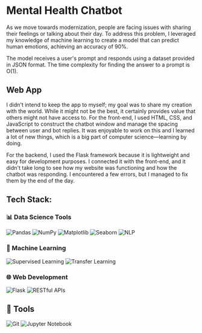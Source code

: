 # Mental Health Chatbot 

As we move towards modernization, people are facing issues with sharing their feelings or talking about their day. To address this problem, I leveraged my knowledge of machine learning to create a model that can predict human emotions, achieving an accuracy of 90%.

The model receives a user's prompt and responds using a dataset provided in JSON format. The time complexity for finding the answer to a prompt is O(1).

## Web App
I didn't intend to keep the app to myself; my goal was to share my creation with the world. While it might not be the best, it certainly provides value that others might not have access to. For the front-end, I used HTML, CSS, and JavaScript to construct the chatbot window and manage the spacing between user and bot replies. It was enjoyable to work on this and I learned a lot of new things, which is a big part of computer science—learning by doing.

For the backend, I used the Flask framework because it is lightweight and easy for development purposes. I connected it with the front-end, and it didn't take long to see how my website was functioning and how the chatbot was responding. I encountered a few errors, but I managed to fix them by the end of the day.

## Tech Stack:

### 📊 Data Science Tools
![Pandas](https://img.shields.io/badge/Pandas-150458?style=for-the-badge&logo=pandas&logoColor=white)
![NumPy](https://img.shields.io/badge/NumPy-013243?style=for-the-badge&logo=numpy&logoColor=white)
![Matplotlib](https://img.shields.io/badge/Matplotlib-3776AB?style=for-the-badge&logo=matplotlib&logoColor=white)
![Seaborn](https://img.shields.io/badge/Seaborn-3776AB?style=for-the-badge&logo=python&logoColor=white)
![NLP](https://img.shields.io/badge/nlp-3776AB?style=for-the-badge&logo=python&logoColor=white)

### 🤖 Machine Learning
![Supervised Learning](https://img.shields.io/badge/Supervised%20Learning-FF6F00?style=for-the-badge)
![Transfer Learning](https://img.shields.io/badge/Transfer%20Learning-FF6F00?style=for-the-badge&logo=flask&logoColor=white)

### 🌐 Web Development
![Flask](https://img.shields.io/badge/Flask-000000?style=for-the-badge&logo=flask&logoColor=white)
![RESTful APIs](https://img.shields.io/badge/RESTful%20APIs-FF6F00?style=for-the-badge)

## 🔧 Tools
![Git](https://img.shields.io/badge/Git-F05032?style=for-the-badge&logo=git&logoColor=white)
![Jupyter Notebook](https://img.shields.io/badge/Jupyter-Notebook-F37626?style=for-the-badge&logo=jupyter&logoColor=white)
